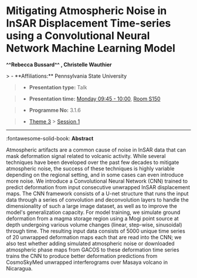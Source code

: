 # Mitigating Atmospheric Noise in InSAR Displacement Time-series using a Convolutional Neural Network Machine Learning Model

**^^Rebecca Bussard^^ , Christelle Wauthier**

<!-- more -->> - **Affiliations:** Pennsylvania State University

> - **Presentation type:** Talk

> - **Presentation time:** [Monday 09:45 - 10:00](../sessions_comparison.md#__tabbed_1_1), [Room S150](../maps_venue.md#__tabbed_1_2)

> - **Programme No:** 3.1.6

> - [Theme 3](../theme3.md) > [Session 1](../sessions/session-3-1.md)

--- 

:fontawesome-solid-book: **Abstract**

Atmospheric artifacts are a common cause of noise in InSAR data that can mask deformation signal related to volcanic activity. While several techniques have been developed over the past few decades to mitigate atmospheric noise, the success of these techniques is highly variable depending on the regional setting, and in some cases can even introduce more noise. We introduce a Convolutional Neural Network (CNN) trained to predict deformation from input consecutive unwrapped InSAR displacement maps. The CNN framework consists of a U-net structure that runs the input data through a series of convolution and deconvolution layers to handle the dimensionality of such a large image dataset, as well as to improve the model's generalization capacity. For model training, we simulate ground deformation from a magma storage region using a Mogi point source at depth undergoing various volume changes (linear, step-wise, sinusoidal) through time. The resulting input data consists of 5000 unique time series of 20 unwrapped deformation maps each that are read into the CNN; we also test whether adding simulated atmospheric noise or downloaded atmospheric phase maps from GACOS to these deformation time series trains the CNN to produce better deformation predictions from CosmoSkyMed unwrapped interferograms over Masaya volcano in Nicaragua.  

